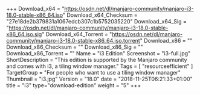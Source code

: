 +++
Download_x64 = "https://osdn.net/dl/manjaro-community/manjaro-i3-18.0-stable-x86_64.iso"
Download_x64_Checksum = "27e18de2b379831a1067edcb307c1b5752035220"
Download_x64_Sig = "https://osdn.net/dl/manjaro-community/manjaro-i3-18.0-stable-x86_64.iso.sig"
Download_x64_Torrent = "https://osdn.net/dl/manjaro-community/manjaro-i3-18.0-stable-x86_64.iso.torrent"
Download_x86 = ""
Download_x86_Checksum = ""
Download_x86_Sig = ""
Download_x86_Torrent = ""
Name = "i3 Edition"
Screenshot = "i3-full.jpg"
ShortDescription = "This edition is supported by the Manjaro community and comes with i3, a tiling window manager."
Tags = [ "resourceefficient" ]
TargetGroup = "For people who want to use a tiling window manager"
Thumbnail = "i3.jpg"
Version = "18.0"
date = "2018-11-25T06:21:33+01:00"
title = "i3"
type="download-edition"
weight = "5"
+++

